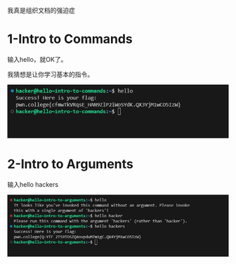 我真是组织文档的强迫症



# 1-Intro to Commands 

输入hello，就OK了。

我猜想是让你学习基本的指令。

![image-20241106153749610](./01%20Hello%20Hackers.assets/image-20241106153749610.png)



# 2-Intro to Arguments

输入hello hackers

![image-20241106154258382](./01%20Hello%20Hackers.assets/image-20241106154258382.png)





